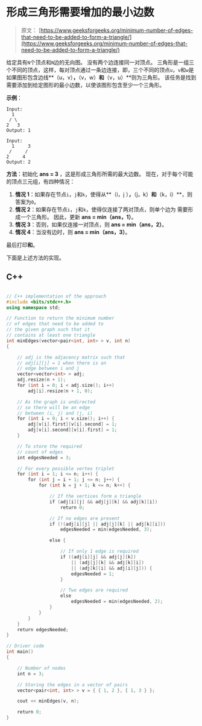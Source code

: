 # 形成三角形需要增加的最小边数

> 原文： [https://www.geeksforgeeks.org/minimum-number-of-edges-that-need-to-be-added-to-form-a-triangle/](https://www.geeksforgeeks.org/minimum-number-of-edges-that-need-to-be-added-to-form-a-triangle/)

给定具有`N`个顶点和`N`边的无向图。 没有两个边连接同一对顶点。 三角形是一组三个不同的顶点，这样，每对顶点通过一条边连接，即，三个不同的顶点`u`，`v`和`w`是 如果图形包含边线**（u，v）**，**（v，w）**和**（v，u）**则为三角形。
该任务是找到需要添加到给定图形的最小边数，以使该图形包含至少一个三角形。

**示例**：

```
Input:
  1
 / \
2   3
Output: 1

Input:
  1     3
 /     /
2     4
Output: 2

```

**方法**：初始化 **ans = 3** ，这是形成三角形所需的最大边数。 现在，对于每个可能的顶点三元组，有四种情况：

1.  **情况 1**：如果存在节点`i`，`j`和`k`，使得从**（i，j ）**，**（j，k）**和**（k，i）**，则答案为`0`。
2.  **情况 2**：如果存在节点`i`，`j`和`k`，使得仅连接了两对顶点，则单个边为 需要形成一个三角形。 因此，更新 **ans = min（ans，1）**。
3.  **情况 3**：否则，如果仅连接一对顶点，则 **ans = min（ans，2）**。
4.  **情况 4**：当没有边时，则 **ans = min（ans，3）**。

最后打印**和**。

下面是上述方法的实现。

## C++

```cpp

// C++ implementation of the approach 
#include <bits/stdc++.h> 
using namespace std; 

// Function to return the minimum number 
// of edges that need to be added to 
// the given graph such that it 
// contains at least one triangle 
int minEdges(vector<pair<int, int> > v, int n) 
{ 

    // adj is the adjacency matrix such that 
    // adj[i][j] = 1 when there is an 
    // edge between i and j 
    vector<vector<int> > adj; 
    adj.resize(n + 1); 
    for (int i = 0; i < adj.size(); i++) 
        adj[i].resize(n + 1, 0); 

    // As the graph is undirected 
    // so there will be an edge 
    // between (i, j) and (j, i) 
    for (int i = 0; i < v.size(); i++) { 
        adj[v[i].first][v[i].second] = 1; 
        adj[v[i].second][v[i].first] = 1; 
    } 

    // To store the required 
    // count of edges 
    int edgesNeeded = 3; 

    // For every possible vertex triplet 
    for (int i = 1; i <= n; i++) { 
        for (int j = i + 1; j <= n; j++) { 
            for (int k = j + 1; k <= n; k++) { 

                // If the vertices form a triangle 
                if (adj[i][j] && adj[j][k] && adj[k][i]) 
                    return 0; 

                // If no edges are present 
                if (!(adj[i][j] || adj[j][k] || adj[k][i])) 
                    edgesNeeded = min(edgesNeeded, 3); 

                else { 

                    // If only 1 edge is required 
                    if ((adj[i][j] && adj[j][k]) 
                        || (adj[j][k] && adj[k][i]) 
                        || (adj[k][i] && adj[i][j])) { 
                        edgesNeeded = 1; 
                    } 

                    // Two edges are required 
                    else
                        edgesNeeded = min(edgesNeeded, 2); 
                } 
            } 
        } 
    } 
    return edgesNeeded; 
} 

// Driver code 
int main() 
{ 

    // Number of nodes 
    int n = 3; 

    // Storing the edges in a vector of pairs 
    vector<pair<int, int> > v = { { 1, 2 }, { 1, 3 } }; 

    cout << minEdges(v, n); 

    return 0; 
} 

```